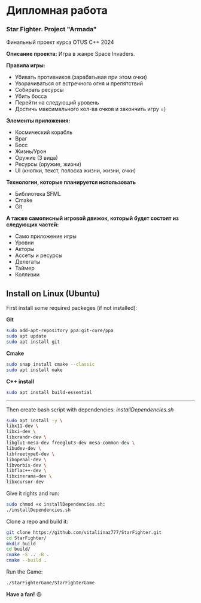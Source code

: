 # Дипломная работа
### Star Fighter. Project "Armada"
Финальный проект курса OTUS C++ 2024

**Описание проекта:**
Игра в жанре Space Invaders.

**Правила игры:**
- Убивать противников (зарабатывая при этом очки) 
- Уворачиваться от встречного огня и препятствий
- Собирать ресурсы
- Убить босса
- Перейти на следующий уровень
- Достичь максимального кол-ва очков и закончить игру =)

**Элементы приложения:**
- Космический корабль
- Враг
- Босс
- Жизнь/Урон
- Оружие (3 вида)
- Ресурсы (оружие, жизни)
- UI (кнопки, текст, полоска жизни, жизни, очки)

**Технологии, которые планируется использовать**
- Библиотека SFML
- Cmake
- Git

**А также самописный игровой движок, который будет состоят из следующих частей:**
- Само приложение игры
- Уровни
- Акторы
- Ассеты и ресурсы
- Делегаты
- Таймер
- Коллизии

## Install on Linux (Ubuntu)
First install some required packeges (if not installed):

**Git**
```bash
sudo add-apt-repository ppa:git-core/ppa
sudo apt update
sudo apt install git
```

**Cmake**
```bash
sudo snap install cmake --classic
sudo apt install make
```

**C++ install**
```bash
sudo apt install build-essential
```


------------


Then create bash script with dependencies:
*installDependencies.sh*
```bash
sudo apt install -y \
libx11-dev \
libxi-dev \
libxrandr-dev \
libglu1-mesa-dev freeglut3-dev mesa-common-dev \
libudev-dev \
libfreetype6-dev \
libopenal-dev \
libvorbis-dev \
libflac++-dev \
libxinerama-dev \
libxcursor-dev
```
Give it rights and run:
```bash
sudo chmod +x installDependencies.sh:
./installDependencies.sh
```


Clone a repo and build it:
```bash
git clone https://github.com/vitaliinaz777/StarFighter.git
cd StarFighter/
mkdir build
cd build/
cmake -S .. -B .
cmake --build .
```

Run the Game:
```bash
./StarFighterGame/StarFighterGame
```

**Have a fan!** :smiley:

